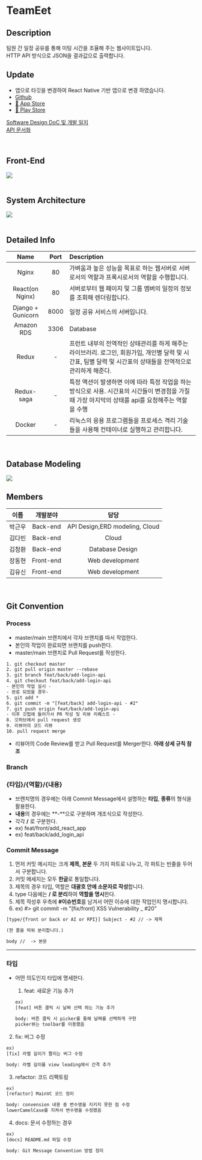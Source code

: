 # TeamEet

## **Description**


팀원 간 일정 공유를 통해 미팅 시간을 조율해 주는 웹사이트입니다.  
HTTP API 방식으로 JSON을 결과값으로 출력합니다.

## **Update**

- 앱으로 타깃을 변경하여 React Native 기반 앱으로 변경 하였습니다.
- [Github](https://github.com/Join2Gather/WeMeet)
- [🍎 App Store](https://apps.apple.com/kr/app/we-meet/id1610966012)
- [🤖 Play Store](https://play.google.com/store/apps/details?id=com.ww8007.weMeet)

[Software Design DoC 및 개발 일지](https://www.notion.so/SW-Design-DOC-0d2c078c9efa4698bb48d5a31a3abc8b)  
[API 문서화](https://documenter.getpostman.com/view/13993198/TzedgQAx)

<br>

## **Front-End**

<img src="./img/Front-End.png">

<br>
<br>

## **System Architecture**

<img src="./img/architecture.png">

<br>
<br>

## **Detailed Info**

|       Name        |     Port      | Description                                                                                                                                                   |
| :---------------: | :-----------: | :------------------------------------------------------------------------------------------------------------------------------------------------------------ |
|       Nginx       |      80       | 가벼움과 높은 성능을 목표로 하는 웹서버로 서버로서의 역할과 프록시로서의 역할을 수행합니다.                                                                   |
|  React(on Nginx)  |      80       | 서버로부터 웹 페이지 및 그룹 멤버의 일정의 정보를 조회해 렌더링합니다.                                                                                        |
| Django + Gunicorn |     8000      | 일정 공유 서비스의 서버입니다.                                                                                                                                |
|    Amazon RDS     |     3306      | Database                                                                                                                                                      |
|       Redux       |       -       | 프런트 내부의 전역적인 상태관리를 하게 해주는 라이브러리. 로그인, 회원가입, 개인별 달력 및 시간표, 팀별 달력 및 시간표의 상태들을 전역적으로 관리하게 해준다. |
|    Redux-saga     |       -       | 특정 액션이 발생하면 이에 따라 특정 작업을 하는 방식으로 사용. 시간표의 시간들이 변경점을 가질 때 가장 마지막의 상태를 api를 요청해주는 역할을 수행           |
|      Docker       |       -       | 리눅스의 응용 프로그램들을 프로세스 격리 기술들을 사용해 컨테이너로 실행하고 관리합니다.                                                                      |

<br>

## **Database Modeling**

<img src="./img/ERD.png">

## **Members**

|  이름  | 개발분야  |              담당              |
| :----: | :-------: | :----------------------------: |
| 박근우 | Back-end  | API Design,ERD modeling, Cloud |
| 김다빈 | Back-end  |             Cloud              |
| 김청환 | Back-end  |        Database Design         |
| 장동현 | Front-end |        Web development         |
| 김유신 | Front-end |        Web development         |

<br>

## **Git Convention**

### **Process**

- master/main 브랜치에서 각자 브랜치를 따서 작업한다.
- 본인의 작업이 완료되면 브랜치를 push한다.
- master/main 브랜치로 Pull Request를 작성한다.

```xml
1. git checkout master
2. git pull origin master --rebase
3. git branch feat/back/add-login-api
4. git checkout feat/back/add-login-api
- 본인의 작업 실시 -
- 완료 되었을 경우-
5. git add *
6. git commit -m "[feat/back] add-login-api - #2"
7. git push origin feat/back/add-login-api
- 이후 깃헙에 들어가서 PR 작성 및 리뷰 리퀘스트 -
8. 깃허브에서 pull request 생성
9. 리뷰어의 코드 리뷰
10. pull request merge
```

- 리뷰어의 Code Review를 받고 Pull Request를 Merger한다. **아래 상세 규칙 참조**

### **Branch**

### **{타입}/{역할}/{내용}**

- 브랜치명의 경우에는 아래 Commit Message에서 설명하는 **타입**, **종류**의 형식을 활용한다.
- **내용**의 경우에는 **-**으로 구분하며 개조식으로 작성한다.
- 각각 **/** 로 구분한다.
- ex) feat/front/add_react_app
- ex) feat/back/add_login_api

### **Commit Message**

1. 먼저 커밋 메시지는 크게 **제목, 본문** 두 가지 파트로 나누고, 각 파트는 빈줄을 두어서 구분합니다.
2. 커밋 메세지는 모두 **한글**로 통일합니다.
3. 제목의 경우 타입, 역할은 **대괄호 안에 소문자로 작성**합니다.
4. type 다음에는 **/ 로 분리**하여 **역할을 명시**한다.
5. 제목 작성후 우측에 **#이슈번호**를 남겨서 어떤 이슈에 대한 작업인지 명시합니다.
6. ex) #> git commit -m "[fix/front] XSS Vulnerability \_ #20"

```xml
[type/{front or back or AI or RPI}] Subject - #2 // -> 제목

(한 줄을 띄워 분리합니다.)

body //  -> 본문
```

---

### **타입**

- 어떤 의도인지 타입에 명세한다.

  1. feat: 새로운 기능 추가

  ```xml
  ex)
  [feat] 버튼 클릭 시 날짜 선택 하는 기능 추가

  body: 버튼 클릭 시 picker를 통해 날짜를 선택하게 구현
  picker뷰는 toolbar를 이용했음
  ```

2. fix: 버그 수정

```xml
ex)
[fix] 라벨 길이가 짤리는 버그 수정

body: 라벨 길이를 view leading에서 간격 추가
```

3. refactor: 코드 리팩토링

```xml
ex)
[refactor] MainVC 코드 정리

body: convension 내용 중 변수명을 지키지 못한 점 수정
lowerCamelCase를 지켜서 변수명을 수정했음
```

4. docs: 문서 수정하는 경우

```xml
ex)
[docs] README.md 파일 수정

body: Git Message Convention 방법 정리
```
